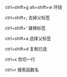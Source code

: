 ctrl+shift+g    alt+shift+w    环绕

ctrl+shift+;    去掉父标签

ctrl+shift+'    替换标签

ctrl+shift+a    选择父标签

ctrl+shift+d    复制已选

ctrl+x    剪切一行

ctrl+r    搜索函数名


